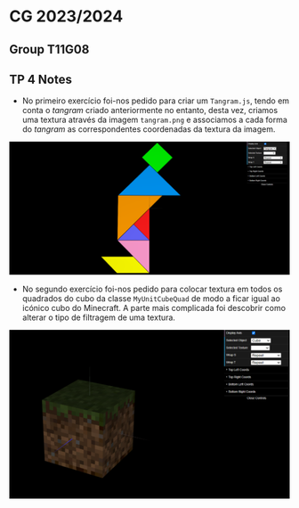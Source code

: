 # CG 2023/2024

## Group T11G08

## TP 4 Notes

- No primeiro exercício foi-nos pedido para criar um `Tangram.js`, tendo em conta o *tangram* criado anteriormente no entanto, desta vez, criamos uma textura através da imagem `tangram.png` e associamos a cada forma do *tangram* as correspondentes coordenadas da textura da imagem.

![TangramTextures](screenshots/cg-t11g08-tp4-1.png)

- No segundo exercício foi-nos pedido para colocar textura em todos os quadrados do cubo da classe `MyUnitCubeQuad` de modo a ficar igual ao icónico cubo do Minecraft. A parte mais complicada foi descobrir como alterar o tipo de filtragem de uma textura.

![MinecraftTextures](screenshots/cg-t11g08-tp4-2.png)